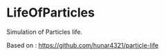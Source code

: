 # LifeOfParticles
Simulation of Particles life.

Based on : https://github.com/hunar4321/particle-life
